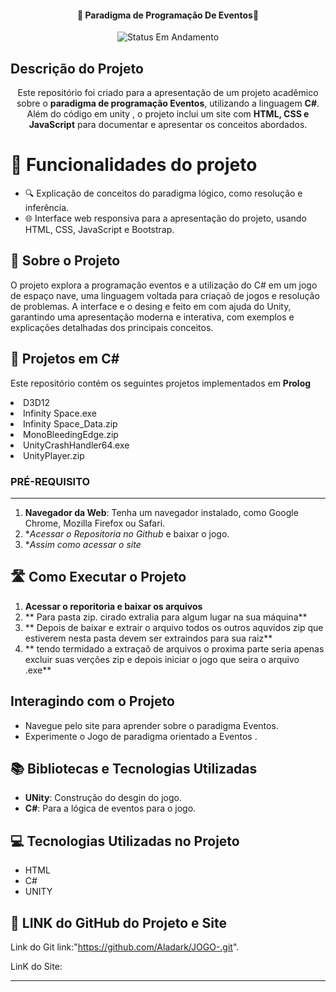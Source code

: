 

<h4 align="center"> 
	🚧 Paradigma de Programação De Eventos🚧
</h4>
<p align="center">
	<img alt="Status Em Andamento" src="https://img.shields.io/badge/STATUS-CONCLU%C3%8DDO-brightgreen">
</p>

## Descrição do Projeto
<p align="center">Este repositório foi criado para a apresentação de um projeto acadêmico sobre o <b>paradigma de programação Eventos</b>, utilizando a linguagem <b>C#</b>. Além do código em unity , o projeto inclui um site com <b>HTML, CSS e JavaScript</b> para documentar e apresentar os conceitos abordados.</p>

# :hammer: Funcionalidades do projeto

- 🔍 Explicação de conceitos do paradigma lógico, como resolução e inferência.
- 🌐 Interface web responsiva para a apresentação do projeto, usando HTML, CSS, JavaScript e Bootstrap.

## 🚀 Sobre o Projeto
O projeto explora a programação eventos  e a utilização do C# em um jogo de espaço nave, uma linguagem voltada para criaçaõ de jogos e  resolução de problemas. A interface e o desing e feito em com ajuda do Unity, garantindo uma apresentação moderna e interativa, com exemplos e explicações detalhadas dos principais conceitos.

## 📂 Projetos em C#
<p>Este repositório contém os seguintes projetos implementados em <b>Prolog</b></p>
<li>D3D12</li>
<li>Infinity Space.exe</li>
<li>Infinity Space_Data.zip</li>
<li>MonoBleedingEdge.zip</li>
<li>UnityCrashHandler64.exe</li>
<li>UnityPlayer.zip</li>


### PRÉ-REQUISITO
---
1. **Navegador da Web**: Tenha um navegador instalado, como Google Chrome, Mozilla Firefox ou Safari.
2. **Acessar o Repositoria no Github* e baixar o jogo.
3.  **Assim como acessar o site*
    
## 🛣️ Como Executar o Projeto

1. **Acessar o reporitoria e baixar os arquivos**
2. ** Para pasta zip. cirado extralia para algum lugar na sua máquina**
3. ** Depois de baixar e extrair o arquivo todos os outros aquvidos zip que estiverem nesta pasta devem ser extraindos para sua raiz**
4. ** tendo termidado a extraçaõ de arquivos o proxima parte seria apenas excluir suas verções zip e depois iniciar o jogo que seira o arquivo .exe** 


## Interagindo com o Projeto

- Navegue pelo site para aprender sobre o paradigma Eventos.
- Experimente o Jogo de paradigma orientado a Eventos .

## 📚 Bibliotecas e Tecnologias Utilizadas

- **UNity**: Construção do desgin do jogo.
- **C#**: Para a lógica de eventos para o jogo.

## 💻 Tecnologias Utilizadas no Projeto
-  HTML
-  C#
-  UNITY



## 💪 LINK do GitHub do Projeto e Site

Link do Git link:"https://github.com/Aladark/JOGO-.git".

LinK do Site:


---

